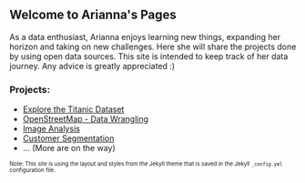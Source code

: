 ## Welcome to Arianna's Pages

As a data enthusiast, Arianna enjoys learning new things, expanding her horizon and taking on new challenges. Here she will share the projects done by using open data sources. This site is intended to keep track of her data journey. Any advice is greatly appreciated :) 

### Projects:

- [Explore the Titanic Dataset](https://github.com/swfi/InvestigateDataset/blob/master/Titanic.ipynb)
- [OpenStreetMap - Data Wrangling](https://github.com/swfi/OpenStreetMap/blob/master/Skaene_Data_MongoDB.md)
- [Image Analysis](https://github.com/swfi/Image_Analysis/blob/master/Image%20analysis.ipynb)
- [Customer Segmentation](https://github.com/swfi/Customer_Segmentation/blob/master/Customer%20segmentation.ipynb)
- ... (More are on the way)




<sub><sup>Note: This site is using the layout and styles from the Jekyll theme that is saved in the Jekyll `_config.yml` configuration file.</sub></sup>

